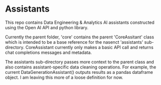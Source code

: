 # Assistants 

This repo contains Data Engineering & Analytics AI assistants constructed using the Open AI API and python library. 

Currently the parent folder, 'core' contains the parent 'CoreAssitant' class which is intended to be a base reference 
for the nasenct 'assistants' sub-directory. CoreAssistant currently only makes a basic API call and returns chat completions messages and metadata. 

The assistants sub-directory passes more context to the parent class and also contains assistant-specific data cleaning operations. For example, the current DataGenerationAssistant() outputs results as a pandas dataframe object. I am leaving this more of a loose definition for now. 